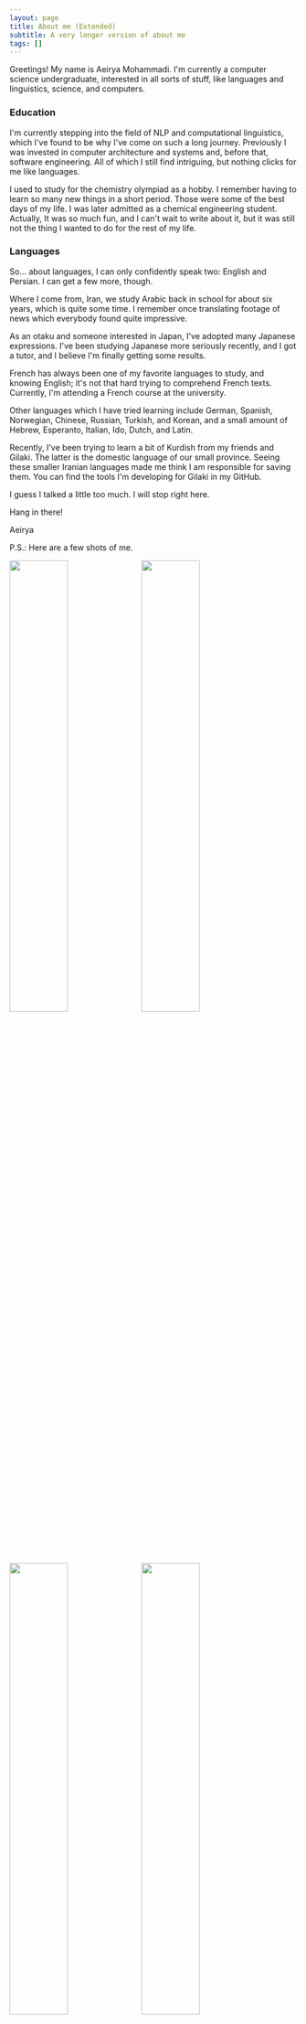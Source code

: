 ```yaml
---
layout: page
title: About me (Extended)
subtitle: A very longer version of about me
tags: []
---
```


Greetings! My name is Aeirya Mohammadi. I'm currently a computer science undergraduate, interested in all sorts of stuff, like languages and linguistics, science, and computers. 

### Education
I'm currently stepping into the field of NLP and computational linguistics, which I've found to be why I've come on such a long journey. Previously I was invested in computer architecture and systems and, before that, software engineering. All of which I still find intriguing, but nothing clicks for me like languages.

I used to study for the chemistry olympiad as a hobby. I remember having to learn so many new things in a short period. Those were some of the best days of my life. I was later admitted as a chemical engineering student. Actually, It was so much fun, and I can't wait to write about it, but it was still not the thing I wanted to do for the rest of my life.

### Languages
So... about languages, I can only confidently speak two: English and Persian. I can get a few more, though. 

Where I come from, Iran, we study Arabic back in school for about six years, which is quite some time. I remember once translating footage of news which everybody found quite impressive. 

As an otaku and someone interested in Japan, I've adopted many Japanese expressions. I've been studying Japanese more seriously recently, and I got a tutor, and I believe I'm finally getting some results.

French has always been one of my favorite languages to study, and knowing English; it's not that hard trying to comprehend French texts. Currently, I'm attending a French course at the university.

Other languages which I have tried learning include German, Spanish, Norwegian, Chinese, Russian, Turkish, and Korean, and a small amount of Hebrew, Esperanto, Italian, Ido, Dutch, and Latin.

Recently, I've been trying to learn a bit of Kurdish from my friends and Gilaki. The latter is the domestic language of our small province. Seeing these smaller Iranian languages made me think I am responsible for saving them. You can find the tools I'm developing for Gilaki in my GitHub.

I guess I talked a little too much. I will stop right here.

Hang in there!

Aeirya

P.S.: Here are a few shots of me.

<p float="left">
  <img src="{{ 'assets/img/me/ducky_tie_at_party.jpg' | relative_url }}" width="45%" />
  <img src="{{ 'assets/img/me/sitting_out_in_the_sun.jpg' | relative_url }}" width="45%" />
  <img src="{{ 'assets/img/me/taking_off_glasses.jpg' | relative_url }}" width="45%" />
  <img src="{{ 'assets/img/me/smiling_close_up_in_rain.jpg' | relative_url }}" width="45%" />
</p>

<!-- ### My story -->

<!-- To be honest, I'm having some trouble remembering right now, so why don't you just watch [my movie](https://en.wikipedia.org/wiki/The_Princess_Bride_%28film%29) and it will answer **all** your questions. -->
